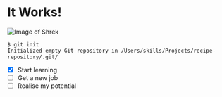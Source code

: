 # It Works!
![Image of Shrek](https://picfiles.alphacoders.com/422/422551.jpg)
```
$ git init
Initialized empty Git repository in /Users/skills/Projects/recipe-repository/.git/
```
- [X] Start learning
- [ ] Get a new job
- [ ] Realise my potential
